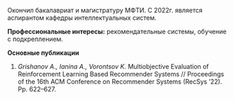 Окончил бакалавриат и магистратуру МФТИ. С 2022г. является аспирантом кафедры интеллектуальных систем.

**Профессиональные интересы:** рекомендательные системы, обучение с подкреплением.

**Основные публикации**

1. _Grishanov A., Ianina A., Vorontsov K._ Multiobjective Evaluation of Reinforcement Learning Based Recommender Systems // Proceedings of the 16th ACM Conference on Recommender Systems (RecSys ’22). Pp. 622–627.

